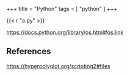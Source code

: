 +++
title = "Python"
tags = [ "python" ]
+++

{{< r "a.py" >}}

<https://docs.python.org/library/os.html#os.link>

## References

<https://hyperpolyglot.org/scripting2#files>
